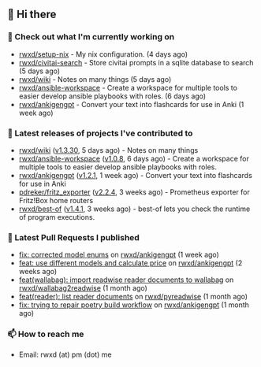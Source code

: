 ## 👋 Hi there

### 👷 Check out what I'm currently working on


- [rwxd/setup-nix](https://github.com/rwxd/setup-nix) - My nix configuration. (4 days ago)
- [rwxd/civitai-search](https://github.com/rwxd/civitai-search) - Store civitai prompts in a sqlite database to search (5 days ago)
- [rwxd/wiki](https://github.com/rwxd/wiki) - Notes on many things (5 days ago)
- [rwxd/ansible-workspace](https://github.com/rwxd/ansible-workspace) - Create a workspace for multiple tools to easier develop ansible playbooks with roles. (6 days ago)
- [rwxd/ankigengpt](https://github.com/rwxd/ankigengpt) - Convert your text into flashcards for use in Anki (1 week ago)

### 🔭 Latest releases of projects I've contributed to


- [rwxd/wiki](https://github.com/rwxd/wiki) ([v1.3.30](https://github.com/rwxd/wiki/releases/tag/v1.3.30), 5 days ago) - Notes on many things
- [rwxd/ansible-workspace](https://github.com/rwxd/ansible-workspace) ([v1.0.8](https://github.com/rwxd/ansible-workspace/releases/tag/v1.0.8), 6 days ago) - Create a workspace for multiple tools to easier develop ansible playbooks with roles.
- [rwxd/ankigengpt](https://github.com/rwxd/ankigengpt) ([v1.2.1](https://github.com/rwxd/ankigengpt/releases/tag/v1.2.1), 1 week ago) - Convert your text into flashcards for use in Anki
- [pdreker/fritz_exporter](https://github.com/pdreker/fritz_exporter) ([v2.2.4](https://github.com/pdreker/fritz_exporter/releases/tag/v2.2.4), 3 weeks ago) - Prometheus exporter for Fritz!Box home routers
- [rwxd/best-of](https://github.com/rwxd/best-of) ([v1.4.1](https://github.com/rwxd/best-of/releases/tag/v1.4.1), 3 weeks ago) - best-of lets you check the runtime of program executions.

### 🔨 Latest Pull Requests I published


- [fix: corrected model enums](https://github.com/rwxd/ankigengpt/pull/23) on [rwxd/ankigengpt](https://github.com/rwxd/ankigengpt) (1 week ago)
- [feat: use different models and calculate price](https://github.com/rwxd/ankigengpt/pull/22) on [rwxd/ankigengpt](https://github.com/rwxd/ankigengpt) (2 weeks ago)
- [feat(wallabag): import readwise reader documents to wallabag](https://github.com/rwxd/wallabag2readwise/pull/81) on [rwxd/wallabag2readwise](https://github.com/rwxd/wallabag2readwise) (1 month ago)
- [feat(reader): list reader documents](https://github.com/rwxd/pyreadwise/pull/60) on [rwxd/pyreadwise](https://github.com/rwxd/pyreadwise) (1 month ago)
- [fix: trying to repair poetry build workflow](https://github.com/rwxd/ankigengpt/pull/17) on [rwxd/ankigengpt](https://github.com/rwxd/ankigengpt) (1 month ago)

### 📫 How to reach me

- Email: rwxd (at) pm (dot) me
